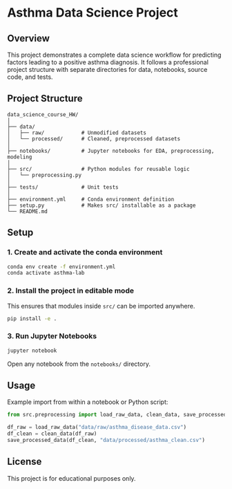 # Asthma Data Science Project

## Overview
This project demonstrates a complete data science workflow for predicting factors leading to a positive asthma diagnosis.
It follows a professional project structure with separate directories for data, notebooks, source code, and tests.

## Project Structure
```
data_science_course_HW/
│
├── data/
│   ├── raw/            # Unmodified datasets
│   └── processed/      # Cleaned, preprocessed datasets
│
├── notebooks/          # Jupyter notebooks for EDA, preprocessing, modeling
│
├── src/                # Python modules for reusable logic
│   └── preprocessing.py
│
├── tests/              # Unit tests
│
├── environment.yml     # Conda environment definition
├── setup.py            # Makes src/ installable as a package
└── README.md
```

## Setup

### 1. Create and activate the conda environment
```bash
conda env create -f environment.yml
conda activate asthma-lab
```

### 2. Install the project in editable mode
This ensures that modules inside `src/` can be imported anywhere.
```bash
pip install -e .
```

### 3. Run Jupyter Notebooks
```bash
jupyter notebook
```
Open any notebook from the `notebooks/` directory.

## Usage
Example import from within a notebook or Python script:
```python
from src.preprocessing import load_raw_data, clean_data, save_processed_data

df_raw = load_raw_data("data/raw/asthma_disease_data.csv")
df_clean = clean_data(df_raw)
save_processed_data(df_clean, "data/processed/asthma_clean.csv")
```

## License
This project is for educational purposes only.

